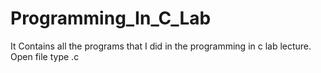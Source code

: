# Programming_In_C_Lab
It Contains all the programs that I did in the programming in c lab lecture.
Open file type .c
